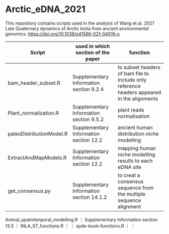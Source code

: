 # Arctic_eDNA_2021

This repository contains scripts used in the analysis of Wang et al. 2021 Late Quaternary dynamics of Arctic biota from ancient environmental genomics. https://doi.org/10.1038/s41586-021-04016-x


Script | used in which section of the paper | function
--- | --- | --- 
bam_header_subset.R | Supplementary Information section 9.2.4 | to subset headers of bam file to include only reference headers appeared in the alignments
Plant_normalization.R | Supplementary Information section 9.5.2 | plant reads normalisation 
paleoDistributionModel.R | Supplementary Information section 12.2 | ancient human distribution niche modelling
ExtractAndMapModels.R | Supplementary Information section 12.2 | mapping human niche modelling results to each eDNA site
get_consensus.py | Supplementary Information section 14.1.2 | to creat a consensus sequence from the multiple sequence alignment
Animal_spatiotenporal_modelling.R ｜ Supplementary Information section 13.3 ｜ 
INLA_ST_functions.R ｜ ｜
spde-book-functions.R ｜ ｜
